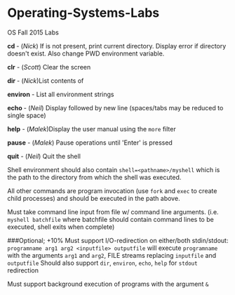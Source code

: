 # Operating-Systems-Labs
OS Fall 2015 Labs

**cd <directory>** - (*Nick*) If <directory> is not present, print current directory. Display error if directory doesn't exist. Also change PWD environment variable.

**clr** - (*Scott*) Clear the screen

**dir <directory>** - (*Nick*)List contents of <directory>

**environ** - List all environment strings

**echo <comment>** - (*Neil*) Display <comment> followed by new line (spaces/tabs may be reduced to single space)

**help** - (*Malek*)Display the user manual using the `more` filter

**pause** - (*Malek*) Pause operations until 'Enter' is pressed

**quit** - (*Neil*) Quit the shell

Shell environment should also contain `shell=<pathname>/myshell` which is the path to the directory from which the shell was executed.

All other commands are program invocation (use `fork` and `exec` to create child processes) and should be executed in the path above.

Must take command line input from file w/ command line arguments. (i.e. `myshell batchfile` where batchfile should contain command lines to be executed, shell exits when complete)

###Optional; +10%
Must support I/O-redirection on either/both stdin/stdout:
`programname arg1 arg2 <inputfile> outputfile`
will execute `programname` with the arguments `arg1` and `arg2`, FILE streams replacing `inputfile` and `outputfile`
Should also support `dir`, `environ`, `echo`, `help` for `stdout` redirection


Must support background execution of programs with the argument `&`
